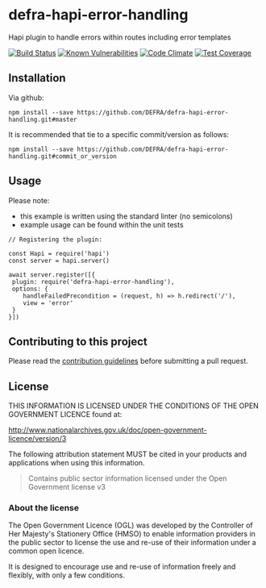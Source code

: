 # defra-hapi-error-handling
Hapi plugin to handle errors within routes including error templates

[![Build Status](https://travis-ci.com/DEFRA/defra-hapi-error-handling.svg?branch=master)](https://travis-ci.com/DEFRA/defra-hapi-error-handling)
[![Known Vulnerabilities](https://snyk.io/test/github/defra/defra-hapi-error-handling/badge.svg)](https://snyk.io/test/github/defra/defra-hapi-error-handling)
[![Code Climate](https://codeclimate.com/github/DEFRA/defra-hapi-error-handling/badges/gpa.svg)](https://codeclimate.com/github/DEFRA/defra-hapi-error-handling)
[![Test Coverage](https://codeclimate.com/github/DEFRA/defra-hapi-error-handling/badges/coverage.svg)](https://codeclimate.com/github/DEFRA/defra-hapi-error-handling/coverage)

## Installation

Via github:
```
npm install --save https://github.com/DEFRA/defra-hapi-error-handling.git#master
```

It is recommended that tie to a specific commit/version as follows:
```
npm install --save https://github.com/DEFRA/defra-hapi-error-handling.git#commit_or_version
```
## Usage
Please note:
 - this example is written using the standard linter (no semicolons)
 - example usage can be found within the unit tests 
```
// Registering the plugin:

const Hapi = require('hapi')
const server = hapi.server()

await server.register([{
 plugin: require('defra-hapi-error-handling'),
 options: {
    handleFailedPrecondition = (request, h) => h.redirect('/'),
    view = 'error'
 }
}])

```
## Contributing to this project

Please read the [contribution guidelines](/CONTRIBUTING.md) before submitting a pull request.

## License

THIS INFORMATION IS LICENSED UNDER THE CONDITIONS OF THE OPEN GOVERNMENT LICENCE found at:

<http://www.nationalarchives.gov.uk/doc/open-government-licence/version/3>

The following attribution statement MUST be cited in your products and applications when using this information.

>Contains public sector information licensed under the Open Government license v3

### About the license

The Open Government Licence (OGL) was developed by the Controller of Her Majesty's Stationery Office (HMSO) to enable information providers in the public sector to license the use and re-use of their information under a common open licence.

It is designed to encourage use and re-use of information freely and flexibly, with only a few conditions.
